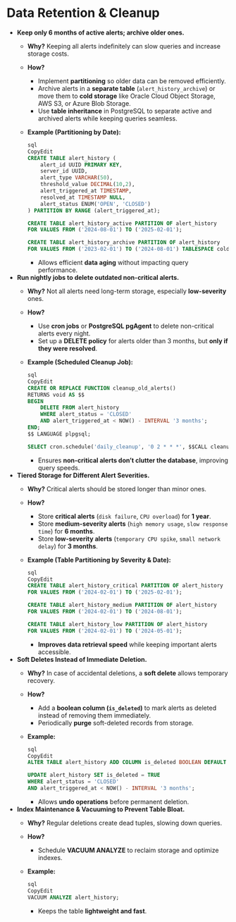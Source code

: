 # Data Retention & Cleanup

- **Keep only 6 months of active alerts; archive older ones.**
    - **Why?** Keeping all alerts indefinitely can slow queries and increase storage costs.
    - **How?**
        - Implement **partitioning** so older data can be removed efficiently.
        - Archive alerts in a **separate table** (`alert_history_archive`) or move them to **cold storage** like Oracle Cloud Object Storage, AWS S3, or Azure Blob Storage.
        - Use **table inheritance** in PostgreSQL to separate active and archived alerts while keeping queries seamless.
    - **Example (Partitioning by Date):**
        
        ```sql
        sql
        CopyEdit
        CREATE TABLE alert_history (
            alert_id UUID PRIMARY KEY,
            server_id UUID,
            alert_type VARCHAR(50),
            threshold_value DECIMAL(10,2),
            alert_triggered_at TIMESTAMP,
            resolved_at TIMESTAMP NULL,
            alert_status ENUM('OPEN', 'CLOSED')
        ) PARTITION BY RANGE (alert_triggered_at);
        
        CREATE TABLE alert_history_active PARTITION OF alert_history
        FOR VALUES FROM ('2024-08-01') TO ('2025-02-01');
        
        CREATE TABLE alert_history_archive PARTITION OF alert_history
        FOR VALUES FROM ('2023-02-01') TO ('2024-08-01') TABLESPACE cold_storage;
        
        ```
        
        - Allows efficient **data aging** without impacting query performance.
- **Run nightly jobs to delete outdated non-critical alerts.**
    - **Why?** Not all alerts need long-term storage, especially **low-severity** ones.
    - **How?**
        - Use **cron jobs** or **PostgreSQL pgAgent** to delete non-critical alerts every night.
        - Set up a **DELETE policy** for alerts older than 3 months, but **only if they were resolved**.
    - **Example (Scheduled Cleanup Job):**
        
        ```sql
        sql
        CopyEdit
        CREATE OR REPLACE FUNCTION cleanup_old_alerts()
        RETURNS void AS $$
        BEGIN
            DELETE FROM alert_history
            WHERE alert_status = 'CLOSED'
            AND alert_triggered_at < NOW() - INTERVAL '3 months';
        END;
        $$ LANGUAGE plpgsql;
        
        SELECT cron.schedule('daily_cleanup', '0 2 * * *', $$CALL cleanup_old_alerts()$$);
        
        ```
        
        - Ensures **non-critical alerts don’t clutter the database**, improving query speeds.
- **Tiered Storage for Different Alert Severities.**
    - **Why?** Critical alerts should be stored longer than minor ones.
    - **How?**
        - Store **critical alerts** (`disk failure`, `CPU overload`) for **1 year**.
        - Store **medium-severity alerts** (`high memory usage`, `slow response time`) for **6 months**.
        - Store **low-severity alerts** (`temporary CPU spike`, `small network delay`) for **3 months**.
    - **Example (Table Partitioning by Severity & Date):**
        
        ```sql
        sql
        CopyEdit
        CREATE TABLE alert_history_critical PARTITION OF alert_history
        FOR VALUES FROM ('2024-02-01') TO ('2025-02-01');
        
        CREATE TABLE alert_history_medium PARTITION OF alert_history
        FOR VALUES FROM ('2024-02-01') TO ('2024-08-01');
        
        CREATE TABLE alert_history_low PARTITION OF alert_history
        FOR VALUES FROM ('2024-02-01') TO ('2024-05-01');
        
        ```
        
        - **Improves data retrieval speed** while keeping important alerts accessible.
- **Soft Deletes Instead of Immediate Deletion.**
    - **Why?** In case of accidental deletions, a **soft delete** allows temporary recovery.
    - **How?**
        - Add a **boolean column (`is_deleted`)** to mark alerts as deleted instead of removing them immediately.
        - Periodically **purge** soft-deleted records from storage.
    - **Example:**
        
        ```sql
        sql
        CopyEdit
        ALTER TABLE alert_history ADD COLUMN is_deleted BOOLEAN DEFAULT FALSE;
        
        UPDATE alert_history SET is_deleted = TRUE
        WHERE alert_status = 'CLOSED'
        AND alert_triggered_at < NOW() - INTERVAL '3 months';
        
        ```
        
        - Allows **undo operations** before permanent deletion.
- **Index Maintenance & Vacuuming to Prevent Table Bloat.**
    - **Why?** Regular deletions create dead tuples, slowing down queries.
    - **How?**
        - Schedule **VACUUM ANALYZE** to reclaim storage and optimize indexes.
    - **Example:**
        
        ```sql
        sql
        CopyEdit
        VACUUM ANALYZE alert_history;
        
        ```
        
        - Keeps the table **lightweight and fast**.